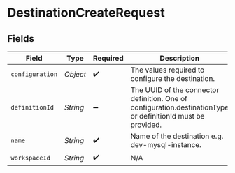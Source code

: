 # DestinationCreateRequest


## Fields

| Field                                                                                                        | Type                                                                                                         | Required                                                                                                     | Description                                                                                                  | Example                                                                                                      |
| ------------------------------------------------------------------------------------------------------------ | ------------------------------------------------------------------------------------------------------------ | ------------------------------------------------------------------------------------------------------------ | ------------------------------------------------------------------------------------------------------------ | ------------------------------------------------------------------------------------------------------------ |
| `configuration`                                                                                              | *Object*                                                                                                     | :heavy_check_mark:                                                                                           | The values required to configure the destination.                                                            | [object Object]                                                                                              |
| `definitionId`                                                                                               | *String*                                                                                                     | :heavy_minus_sign:                                                                                           | The UUID of the connector definition. One of configuration.destinationType or definitionId must be provided. |                                                                                                              |
| `name`                                                                                                       | *String*                                                                                                     | :heavy_check_mark:                                                                                           | Name of the destination e.g. dev-mysql-instance.                                                             |                                                                                                              |
| `workspaceId`                                                                                                | *String*                                                                                                     | :heavy_check_mark:                                                                                           | N/A                                                                                                          |                                                                                                              |